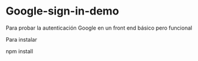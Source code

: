 # Google-sign-in-demo

Para probar la autenticación Google en un front end básico pero funcional

Para instalar

npm install